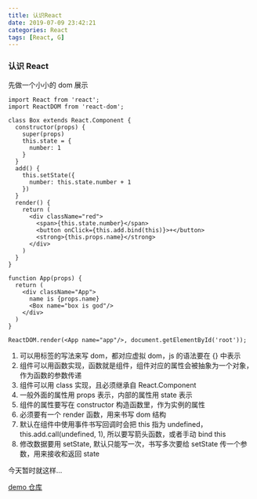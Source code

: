 ```yaml
---
title: 认识React
date: 2019-07-09 23:42:21
categories: React
tags: [React, G]
---
```


### 认识 React

先做一个小小的 dom 展示

```
import React from 'react';
import ReactDOM from 'react-dom';

class Box extends React.Component {
  constructor(props) {
    super(props)
    this.state = {
      number: 1
    }
  }
  add() {
    this.setState({
      number: this.state.number + 1
    })
  }
  render() {
    return (
      <div className="red">
        <span>{this.state.number}</span>
        <button onClick={this.add.bind(this)}>+</button>
        <strong>{this.props.name}</strong>
      </div>
    )
  }
}

function App(props) {
  return (
    <div className="App">
      name is {props.name}
      <Box name="box is god"/>
    </div>
  )
}

ReactDOM.render(<App name="app"/>, document.getElementById('root'));
```

1. 可以用标签的写法来写 dom，都对应虚拟 dom，js 的语法要在 {} 中表示
2. 组件可以用函数实现，函数就是组件，组件对应的属性会被抽象为一个对象，作为函数的参数传递
3. 组件可以用 class 实现，且必须继承自 React.Component
4. 一般外面的属性用 props 表示，内部的属性用 state 表示
5. 组件的属性要写在 constructor 构造函数里，作为实例的属性
6. 必须要有一个 render 函数，用来书写 dom 结构
7. 默认在组件中使用事件书写回调时会把 this 指为 undefined，this.add.call(undefined, 1), 所以要写箭头函数，或者手动 bind this
8. 修改数据要用 setState, 默认只能写一次，书写多次要给 setState 传一个参数，用来接收和返回 state

今天暂时就这样...

[demo 仓库](https://github.com/iiicon/react-demo-2)
